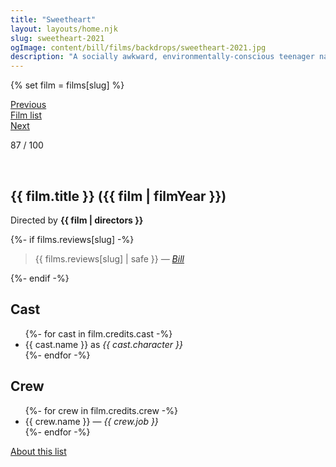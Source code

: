 ```yaml
---
title: "Sweetheart"
layout: layouts/home.njk
slug: sweetheart-2021
ogImage: content/bill/films/backdrops/sweetheart-2021.jpg
description: "A socially awkward, environmentally-conscious teenager named AJ is dragged to a coastal holiday park by her painfully 'normal' family, where she becomes unexpectedly captivated by a chlorine smelling, sun-loving lifeguard named Isla."
---
```


{% set film = films[slug] %}

<nav class="films">
  <div class="prev">
    <a href="../petite-maman-2021"><i class="fa-solid fa-chevron-left fa-xs"></i> Previous</a>
  </div>
  <div>
    <a href="../">Film list</a>
  </div>
  <div class="next">
    <a href="../the-french-dispatch-2021">Next <i class="fa-solid fa-chevron-right fa-xs"></i></a>
  </div>
</nav>

<p>87 / 100</p>

<article class="film slug-sweetheart-2021">
  <div class="backdrop-and-poster">
    <img class="poster" src="../films/posters/{{ slug }}.jpg" alt="">
    <img class="backdrop" src="../films/backdrops/{{ slug }}.jpg" alt="">
  </div>

  <h1>{{ film.title }} ({{ film | filmYear }})</h1>

  

  <p class="director">
    Directed by <strong>{{ film | directors }}</strong>
  </p>

  {%- if films.reviews[slug] -%}
    <blockquote> 
      {{ films.reviews[slug] | safe }} <em>—&nbsp;<a href="/bill">Bill</a></em>
    </blockquote> 
  {%- endif -%}

  <h2>
    Cast
  </h2>
  <ul>
    {%- for cast in film.credits.cast -%}
      <li>
        {{ cast.name }} as <em>{{ cast.character }}</em>
      </li>
    {%- endfor -%}
  </ul>

  <h2>
    Crew
  </h2>
  <ul>
    {%- for crew in film.credits.crew -%}
      <li>
        {{ crew.name }} &mdash; <em>{{ crew.job }}</em>
      </li>
    {%- endfor -%}
  </ul>
</article>
<footer>
  <a href="../about">About this list</a>
</footer>
